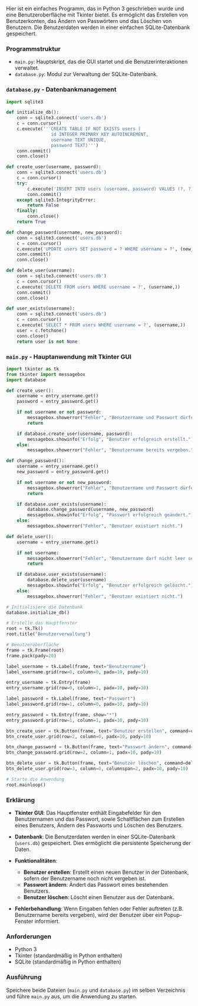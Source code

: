 Hier ist ein einfaches Programm, das in Python 3 geschrieben wurde und eine Benutzeroberfläche mit Tkinter bietet. Es ermöglicht das Erstellen von Benutzerkonten, das Ändern von Passwörtern und das Löschen von Benutzern. Die Benutzerdaten werden in einer einfachen SQLite-Datenbank gespeichert.

### Programmstruktur

- `main.py`: Hauptskript, das die GUI startet und die Benutzerinteraktionen verwaltet.
- `database.py`: Modul zur Verwaltung der SQLite-Datenbank.

### `database.py` - Datenbankmanagement

```python
import sqlite3

def initialize_db():
    conn = sqlite3.connect('users.db')
    c = conn.cursor()
    c.execute('''CREATE TABLE IF NOT EXISTS users (
                 id INTEGER PRIMARY KEY AUTOINCREMENT,
                 username TEXT UNIQUE,
                 password TEXT)''')
    conn.commit()
    conn.close()

def create_user(username, password):
    conn = sqlite3.connect('users.db')
    c = conn.cursor()
    try:
        c.execute('INSERT INTO users (username, password) VALUES (?, ?)', (username, password))
        conn.commit()
    except sqlite3.IntegrityError:
        return False
    finally:
        conn.close()
    return True

def change_password(username, new_password):
    conn = sqlite3.connect('users.db')
    c = conn.cursor()
    c.execute('UPDATE users SET password = ? WHERE username = ?', (new_password, username))
    conn.commit()
    conn.close()

def delete_user(username):
    conn = sqlite3.connect('users.db')
    c = conn.cursor()
    c.execute('DELETE FROM users WHERE username = ?', (username,))
    conn.commit()
    conn.close()

def user_exists(username):
    conn = sqlite3.connect('users.db')
    c = conn.cursor()
    c.execute('SELECT * FROM users WHERE username = ?', (username,))
    user = c.fetchone()
    conn.close()
    return user is not None
```

### `main.py` - Hauptanwendung mit Tkinter GUI

```python
import tkinter as tk
from tkinter import messagebox
import database

def create_user():
    username = entry_username.get()
    password = entry_password.get()

    if not username or not password:
        messagebox.showerror("Fehler", "Benutzername und Passwort dürfen nicht leer sein.")
        return

    if database.create_user(username, password):
        messagebox.showinfo("Erfolg", "Benutzer erfolgreich erstellt.")
    else:
        messagebox.showerror("Fehler", "Benutzername bereits vergeben.")

def change_password():
    username = entry_username.get()
    new_password = entry_password.get()

    if not username or not new_password:
        messagebox.showerror("Fehler", "Benutzername und Passwort dürfen nicht leer sein.")
        return

    if database.user_exists(username):
        database.change_password(username, new_password)
        messagebox.showinfo("Erfolg", "Passwort erfolgreich geändert.")
    else:
        messagebox.showerror("Fehler", "Benutzer existiert nicht.")

def delete_user():
    username = entry_username.get()

    if not username:
        messagebox.showerror("Fehler", "Benutzername darf nicht leer sein.")
        return

    if database.user_exists(username):
        database.delete_user(username)
        messagebox.showinfo("Erfolg", "Benutzer erfolgreich gelöscht.")
    else:
        messagebox.showerror("Fehler", "Benutzer existiert nicht.")

# Initialisiere die Datenbank
database.initialize_db()

# Erstelle das Hauptfenster
root = tk.Tk()
root.title("Benutzerverwaltung")

# Benutzeroberfläche
frame = tk.Frame(root)
frame.pack(pady=20)

label_username = tk.Label(frame, text="Benutzername")
label_username.grid(row=0, column=0, padx=10, pady=10)

entry_username = tk.Entry(frame)
entry_username.grid(row=0, column=1, padx=10, pady=10)

label_password = tk.Label(frame, text="Passwort")
label_password.grid(row=1, column=0, padx=10, pady=10)

entry_password = tk.Entry(frame, show="*")
entry_password.grid(row=1, column=1, padx=10, pady=10)

btn_create_user = tk.Button(frame, text="Benutzer erstellen", command=create_user)
btn_create_user.grid(row=2, column=0, padx=10, pady=10)

btn_change_password = tk.Button(frame, text="Passwort ändern", command=change_password)
btn_change_password.grid(row=2, column=1, padx=10, pady=10)

btn_delete_user = tk.Button(frame, text="Benutzer löschen", command=delete_user)
btn_delete_user.grid(row=3, column=0, columnspan=2, padx=10, pady=10)

# Starte die Anwendung
root.mainloop()
```

### Erklärung

- **Tkinter GUI**: Das Hauptfenster enthält Eingabefelder für den Benutzernamen und das Passwort, sowie Schaltflächen zum Erstellen eines Benutzers, Ändern des Passworts und Löschen des Benutzers.
  
- **Datenbank**: Die Benutzerdaten werden in einer SQLite-Datenbank (`users.db`) gespeichert. Dies ermöglicht die persistente Speicherung der Daten.

- **Funktionalitäten**:
  - **Benutzer erstellen**: Erstellt einen neuen Benutzer in der Datenbank, sofern der Benutzername noch nicht vergeben ist.
  - **Passwort ändern**: Ändert das Passwort eines bestehenden Benutzers.
  - **Benutzer löschen**: Löscht einen Benutzer aus der Datenbank.

- **Fehlerbehandlung**: Wenn Eingaben fehlen oder Fehler auftreten (z.B. Benutzername bereits vergeben), wird der Benutzer über ein Popup-Fenster informiert.

### Anforderungen

- Python 3
- Tkinter (standardmäßig in Python enthalten)
- SQLite (standardmäßig in Python enthalten)

### Ausführung

Speichere beide Dateien (`main.py` und `database.py`) im selben Verzeichnis und führe `main.py` aus, um die Anwendung zu starten.